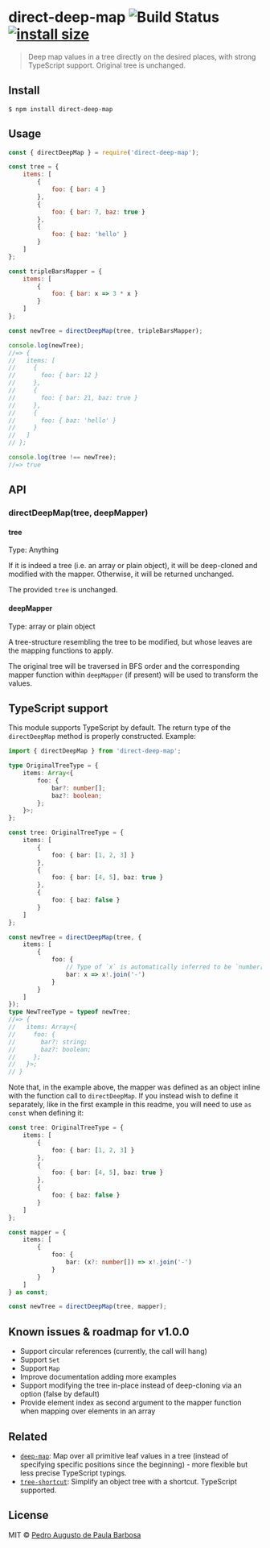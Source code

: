 # direct-deep-map ![Build Status](https://github.com/papb/direct-deep-map/workflows/CI/badge.svg) [![install size](https://packagephobia.com/badge?p=direct-deep-map)](https://packagephobia.com/result?p=direct-deep-map)

> Deep map values in a tree directly on the desired places, with strong TypeScript support. Original tree is unchanged.


## Install

```
$ npm install direct-deep-map
```


## Usage

```js
const { directDeepMap } = require('direct-deep-map');

const tree = {
    items: [
        {
            foo: { bar: 4 }
        },
        {
            foo: { bar: 7, baz: true }
        },
        {
            foo: { baz: 'hello' }
        }
    ]
};

const tripleBarsMapper = {
    items: [
        {
            foo: { bar: x => 3 * x }
        }
    ]
};

const newTree = directDeepMap(tree, tripleBarsMapper);

console.log(newTree);
//=> {
//   items: [
//     {
//       foo: { bar: 12 }
//     },
//     {
//       foo: { bar: 21, baz: true }
//     },
//     {
//       foo: { baz: 'hello' }
//     }
//   ]
// };

console.log(tree !== newTree);
//=> true
```


## API

### directDeepMap(tree, deepMapper)

#### tree

Type: Anything

If it is indeed a tree (i.e. an array or plain object), it will be deep-cloned and modified with the mapper. Otherwise, it will be returned unchanged.

The provided `tree` is unchanged.

#### deepMapper

Type: array or plain object

A tree-structure resembling the tree to be modified, but whose leaves are the mapping functions to apply.

The original tree will be traversed in BFS order and the corresponding mapper function within `deepMapper` (if present) will be used to transform the values.


## TypeScript support

This module supports TypeScript by default. The return type of the `directDeepMap` method is properly constructed. Example:

```ts
import { directDeepMap } from 'direct-deep-map';

type OriginalTreeType = {
    items: Array<{
        foo: {
            bar?: number[];
            baz?: boolean;
        };
    }>;
};

const tree: OriginalTreeType = {
    items: [
        {
            foo: { bar: [1, 2, 3] }
        },
        {
            foo: { bar: [4, 5], baz: true }
        },
        {
            foo: { baz: false }
        }
    ]
};

const newTree = directDeepMap(tree, {
    items: [
        {
            foo: {
                // Type of `x` is automatically inferred to be `number[] | undefined` here
                bar: x => x!.join('-')
            }
        }
    ]
});
type NewTreeType = typeof newTree;
//=> {
//   items: Array<{
//     foo: {
//       bar?: string;
//       baz?: boolean;
//     };
//   }>;
// }
```

Note that, in the example above, the mapper was defined as an object inline with the function call to `directDeepMap`. If you instead wish to define it separately, like in the first example in this readme, you will need to use `as const` when defining it:

```ts
const tree: OriginalTreeType = {
    items: [
        {
            foo: { bar: [1, 2, 3] }
        },
        {
            foo: { bar: [4, 5], baz: true }
        },
        {
            foo: { baz: false }
        }
    ]
};

const mapper = {
    items: [
        {
            foo: {
                bar: (x?: number[]) => x!.join('-')
            }
        }
    ]
} as const;

const newTree = directDeepMap(tree, mapper);
```


## Known issues & roadmap for v1.0.0

* Support circular references (currently, the call will hang)
* Support `Set`
* Support `Map`
* Improve documentation adding more examples
* Support modifying the tree in-place instead of deep-cloning via an option (false by default)
* Provide element index as second argument to the mapper function when mapping over elements in an array


## Related

* [`deep-map`](https://github.com/mcmath/deep-map): Map over all primitive leaf values in a tree (instead of specifying specific positions since the beginning) - more flexible but less precise TypeScript typings.
* [`tree-shortcut`](https://github.com/papb/tree-shortcut): Simplify an object tree with a shortcut. TypeScript supported.


## License

MIT © [Pedro Augusto de Paula Barbosa](https://github.com/papb)
